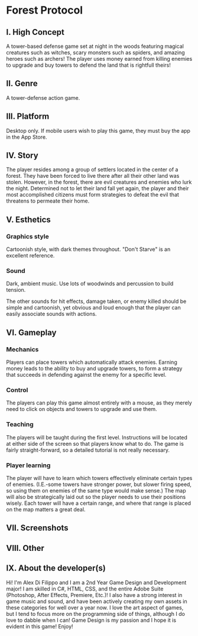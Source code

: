 # Forest Protocol
## I. High Concept
A tower-based defense game set at night in the woods featuring magical creatures such as witches,
scary monsters such as spiders, and amazing heroes such as archers! The player uses money earned
from killing enemies to upgrade and buy towers to defend the land that is rightfull theirs!

## II. Genre
A tower-defense action game.

## III. Platform
Desktop only. If mobile users wish to play this game, they must buy the app in the App Store.

## IV. Story
The player resides among a group of settlers located in the center of a forest. They have been
forced to live there after all their other land was stolen. However, in the forest, there are
evil creatures and enemies who lurk the night. Determined not to let their land fall yet again,
the player and their most accomplished citizens must form strategies to defeat the evil that
threatens to permeate their home.

## V. Esthetics

### Graphics style

Cartoonish style, with dark themes throughout. "Don't Starve" is an excellent reference.

### Sound

Dark, ambient music. Use lots of woodwinds and percussion to build tension.

The other sounds for hit effects, damage taken, or enemy killed should be simple and cartoonish,
yet obvious and loud enough that the player can easily associate sounds with actions.

## VI. Gameplay
### Mechanics
Players can place towers which automatically attack enemies. Earning money leads to the ability
to buy and upgrade towers, to form a strategy that succeeds in defending against the enemy for
a specific level.

### Control
The players can play this game almost entirely with a mouse, as they merely need to click on
objects and towers to upgrade and use them.

### Teaching
The players will be taught during the first level. Instructions will be located at either side
of the screen so that players know what to do. The game is fairly straight-forward, so a detailed
tutorial is not really necessary.

### Player learning
The player will have to learn which towers effectively eliminate certain types of enemies. (I.E.-some
towers have stronger power, but slower firing speed, so using them on enemies of the same type would
make sense.) The map will also be strategically laid out so the player needs to use their positions wisely.
Each tower will have a certain range, and where that range is placed on the map matters a great deal.

## VII. Screenshots

## VIII. Other

## IX. About the developer(s)
Hi! I'm Alex Di Filippo and I am a 2nd Year Game Design and Development major! I am skilled in C#, HTML,
CSS, and the entire Adobe Suite (Photoshop, After Effects, Premiere, Etc.)! I also have a strong interest
in game music and sound, and have been actively creating my own assets in these categories for well over a
year now. I love the art aspect of games, but I tend to focus more on the programming side of things, although
I do love to dabble when I can! Game Design is my passion and I hope it is evident in this game! Enjoy!
